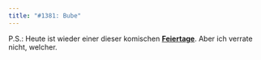 ```yaml
---
title: "#1381: Bube"
---
```


P.S.:
Heute ist wieder einer dieser komischen <a href="http://www.fonflatter.de/kalender"><strong>Feiertage</strong></a>. Aber ich verrate nicht, welcher.
